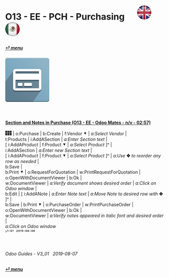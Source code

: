 # O13 - EE - PCH - Purchasing &nbsp;&nbsp;&nbsp;&nbsp; [![en-uk](/doc/img/en-uk_flag_button_small.png)](/en-uk/o13/ee/pch/en-uk-o13-ee-pch-purchasing-guides.md) [ ![es-mx](/doc/img/es-mx_flag_button_small.png)](/es-mx/o13/ee/pch/es-mx-o13-ee-pch-purchasing-guides.md)
#### [_&#x23CE; menu_](/en-uk/o13/ee/en-uk-o13-ee-guides-menu.md)  
### ![pch](/doc/img/purchase.png)
[ⱽ¹²³⁴⁵⁶⁷⁸⁹⁰⁻]: # (ⱽ¹²³⁴⁵⁶⁷⁸⁹⁰⁻)

<br>

#### [Section and Notes in Purchase (O13 - EE - Odoo Mates - n/v - 02:57)](https://youtube.com/embed/sSVb0ZtEAUs?autoplay=1&start=0&end=0&rel=0)  
![apps](/doc/img/apps.png) | o:Purchase | b:Create | f:Vendor &#x2BC6; | _a:Select Vendor_ |  
t:Products | i:AddASection | _a:Enter Section text_ |  
\[ i:AddAProduct | f:Product &#x2BC6; | _a:Select Product_ ]&#x207F; |  
i:AddASection | _a:Enter new Section text_ |  
\[ i:AddAProduct | f:Product &#x2BC6; | _a:Select Product_ ]&#x207F; | _a:Use_ **&#x2725;** _to reorder any row as needed_ |  
b:Save |  
b:Print &#x2BC6; | o:RequestForQuotation | w:PrintRequestForQuotation | o:OpenWithDocumentViewer | b:Ok |  
w:DocumentViewer | _a:Verify document shows desired order_ | _a:Click on Odoo window_ |  
b:Edit | \[ i:AddANote | _a:Enter Note text_ | _a:Move Note to desired row with_ **&#x2725;** ]&#x207F; |  
b:Save | b:Print &#x2BC6; | o:PurchaseOrder | w:PrintPurchaseOrder | o:OpenWithDocumentViewer | b:Ok |  
w:DocumentViewer | _a:Verify notes appeared in italic font and desired order_ |  
_a:Click on Odoo window_  
ⱽ¹⁻⁰¹ &nbsp;²⁰¹⁹⁻⁰⁸⁻⁰⁶

<br>

###### Odoo Guides - V3_01 &nbsp; 2019-08-07  
**[_&#x23CE; menu_](/en-uk/o13/ee/en-uk-o13-ee-guides-menu.md)**  
